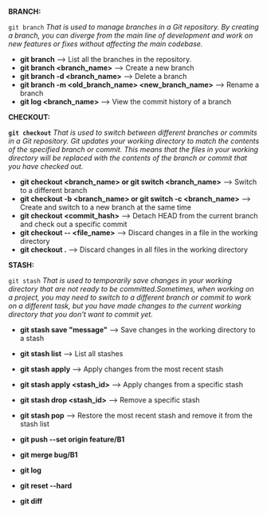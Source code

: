 
**BRANCH:**

`git branch` *That is used to manage branches in a Git repository. By creating a branch, you can diverge from the main line of development and work on new features or fixes without affecting the main codebase.*

* **git branch**  --> List all the branches in the repository.
* **git branch <branch_name>**  --> Create a new branch
* **git branch -d <branch_name>**  --> Delete a branch
* **git branch -m <old_branch_name> <new_branch_name>**  --> Rename a branch
* **git log <branch_name>**  -->  View the commit history of a branch

**CHECKOUT:**

**`git checkout`** *That is used to switch between different branches or commits in a Git repository. Git updates your working directory to match the contents of the specified branch or commit. This means that the files in your working directory will be replaced with the contents of the branch or commit that you have checked out.*

* **git checkout  <branch_name> or git switch <branch_name>**  --> Switch to a different branch
* **git checkout -b <branch_name> or git switch -c <branch_name>**  --> Create and switch to a new branch at the same time
* **git checkout <commit_hash>**  --> Detach HEAD from the current branch and check out a specific commit
* **git checkout -- <file_name>** --> Discard changes in a file in the working directory
* **git checkout .**  --> Discard changes in all files in the working directory

**STASH:**

`git stash` *That is used to temporarily save changes in your working directory that are not ready to be committed.Sometimes, when working on a project, you may need to switch to a different branch or commit to work on a different task, but you have made changes to the current working directory that you don't want to commit yet.*

* **git stash save "message"**  --> Save changes in the working directory to a stash
* **git stash list**  --> List all stashes
* **git stash apply**  --> Apply changes from the most recent stash
* **git stash apply <stash_id>**  --> Apply changes from a specific stash
* **git stash drop <stash_id>** --> Remove a specific stash
* **git stash pop**  --> Restore the most recent stash and remove it from the stash list


* **git push --set origin feature/B1**
* **git merge bug/B1**
* **git log**
* **git reset --hard**
* **git diff** 
